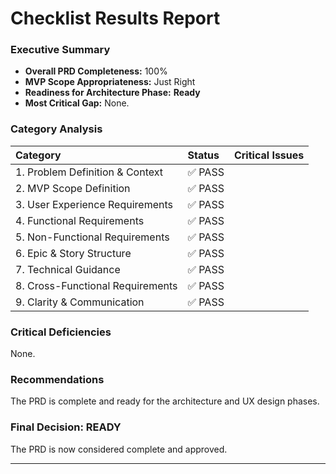 # Checklist Results Report

### Executive Summary
*   **Overall PRD Completeness:** 100%
*   **MVP Scope Appropriateness:** Just Right
*   **Readiness for Architecture Phase:** **Ready**
*   **Most Critical Gap:** None.

### Category Analysis
| Category | Status | Critical Issues |
| :--- | :--- | :--- |
| 1. Problem Definition & Context | ✅ PASS | |
| 2. MVP Scope Definition | ✅ PASS | |
| 3. User Experience Requirements | ✅ PASS | |
| 4. Functional Requirements | ✅ PASS | |
| 5. Non-Functional Requirements | ✅ PASS | |
| 6. Epic & Story Structure | ✅ PASS | |
| 7. Technical Guidance | ✅ PASS | |
| 8. Cross-Functional Requirements | ✅ PASS | |
| 9. Clarity & Communication | ✅ PASS | |

### Critical Deficiencies
None.

### Recommendations
The PRD is complete and ready for the architecture and UX design phases.

### Final Decision: READY
The PRD is now considered complete and approved.

---
